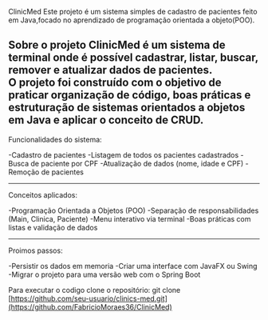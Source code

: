 ClinicMed
Este projeto é um sistema simples de cadastro de pacientes feito em Java,focado no aprendizado de programação orientada a objeto(POO).

Sobre o projeto
ClinicMed é um sistema de terminal onde é possível cadastrar, listar, buscar, remover e atualizar dados de pacientes.  
O projeto foi construído com o objetivo de praticar organização de código, boas práticas e estruturação de sistemas orientados a objetos em Java e aplicar o conceito de CRUD.
--------

Funcionalidades do sistema:

-Cadastro de pacientes
-Listagem de todos os pacientes cadastrados
-Busca de paciente por CPF
-Atualização de dados (nome, idade e CPF)
-Remoção de pacientes

--------

Conceitos aplicados:

-Programação Orientada a Objetos (POO)
-Separação de responsabilidades (Main, Clinica, Paciente)
-Menu interativo via terminal
-Boas práticas com listas e validação de dados

--------

Proimos passos:

-Persistir os dados em memoria
-Criar uma interface com  JavaFX ou Swing
-Migrar o projeto para uma versão web com o Spring Boot

Para executar o codigo clone o repositório:
git clone [https://github.com/seu-usuario/clinics-med.git](https://github.com/FabricioMoraes36/ClinicMed)
